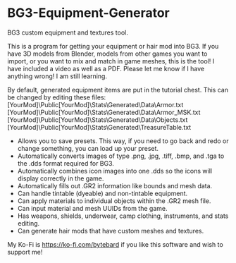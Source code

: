 # BG3-Equipment-Generator
 BG3 custom equipment and textures tool.

This is a program for getting your equipment or hair mod into BG3. 
If you have 3D models from Blender, models from other games you want to import, or you want to mix and match in game meshes, this is the tool! 
I have included a video as well as a PDF. Please let me know if I have anything wrong! I am still learning.

By default, generated equipment items are put in the tutorial chest. This can be changed by editing these files:
[YourMod]\Public\[YourMod]\Stats\Generated\Data\Armor.txt
[YourMod]\Public\[YourMod]\Stats\Generated\Data\Armor_MSK.txt
[YourMod]\Public\[YourMod]\Stats\Generated\Data\Objects.txt
[YourMod]\Public\[YourMod]\Stats\Generated\TreasureTable.txt

- Allows you to save presets. This way, if you need to go back and redo or change something, you can load up your preset. 
- Automatically converts images of type .png, .jpg, .tiff, .bmp, and .tga to the .dds format required for BG3. 
- Automatically combines icon images into one .dds so the icons will display correctly in the game.
- Automatically fills out .GR2 information like bounds and mesh data.
- Can handle tintable (dyeable) and non-tintable equipment.
- Can apply materials to individual objects within the .GR2 mesh file.
- Can input material and mesh UUIDs from the game.
- Has weapons, shields, underwear, camp clothing, instruments, and stats editing.
- Can generate hair mods that have custom meshes and textures.

My Ko-Fi is https://ko-fi.com/bytebard if you like this software and wish to support me!
